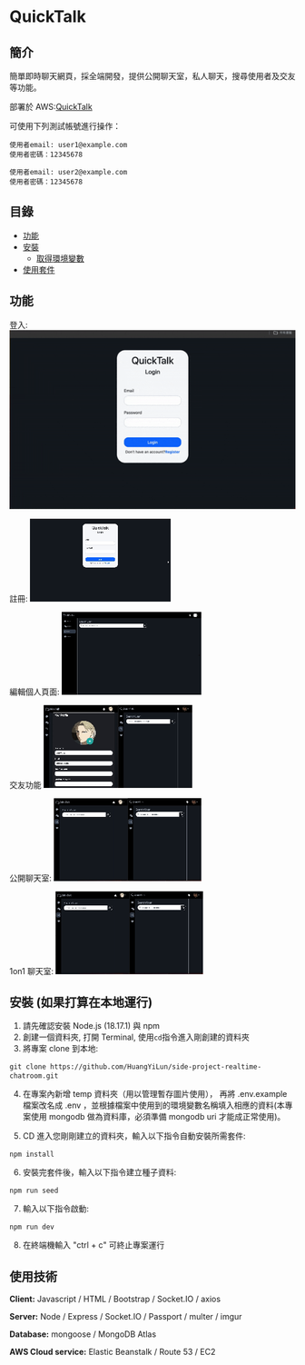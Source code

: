 # QuickTalk

## 簡介

簡單即時聊天網頁，採全端開發，提供公開聊天室，私人聊天，搜尋使用者及交友等功能。

部署於 AWS:[QuickTalk](https://www.quicktalk.xyz/)

可使用下列測試帳號進行操作：

```
使用者email: user1@example.com
使用者密碼：12345678
```
```
使用者email: user2@example.com
使用者密碼：12345678
```

## 目錄

- [功能](#功能)
- [安裝](#安裝)
  - [取得環境變數](#取得環境變數)
- [使用套件](#使用套件)

## 功能

登入:  
![demo 登入](https://github.com/HuangYiLun/side-project-realtime-chatroom/blob/main/public/assets/demo-login.gif)

註冊:
![demo 註冊](https://github.com/HuangYiLun/side-project-realtime-chatroom/blob/main/public/assets/demo-register.gif)

編輯個人頁面:
![demo 編輯個人頁面](https://github.com/HuangYiLun/side-project-realtime-chatroom/blob/main/public/assets/demo-edit.gif)

交友功能
![demo 交友功能](https://github.com/HuangYiLun/side-project-realtime-chatroom/blob/main/public/assets/demo-friends.gif)

公開聊天室:
![demo 公開聊天室](https://github.com/HuangYiLun/side-project-realtime-chatroom/blob/main/public/assets/demo-public-chats.gif)

1on1 聊天室:
![demo 私人聊天是](https://github.com/HuangYiLun/side-project-realtime-chatroom/blob/main/public/assets/demo-1on1-chats.gif)

## 安裝 (如果打算在本地運行)

1. 請先確認安裝 Node.js (18.17.1) 與 npm
2. 創建一個資料夾, 打開 Terminal, 使用`cd`指令進入剛創建的資料夾
3. 將專案 clone 到本地:

```
git clone https://github.com/HuangYiLun/side-project-realtime-chatroom.git
```

4. 在專案內新增 temp 資料夾（用以管理暫存圖片使用）， 再將 .env.example 檔案改名成 .env ，並根據檔案中使用到的環境變數名稱填入相應的資料(本專案使用 mongodb 做為資料庫，必須準備 mongodb uri 才能成正常使用)。

5. CD 進入您剛剛建立的資料夾，輸入以下指令自動安裝所需套件:

```
npm install
```

6. 安裝完套件後，輸入以下指令建立種子資料:

```
npm run seed
```

7. 輸入以下指令啟動:

```
npm run dev
```

8. 在終端機輸入 "ctrl + c" 可終止專案運行

## 使用技術
**Client:**  Javascript / HTML / Bootstrap / Socket.IO / axios

**Server:** Node / Express / Socket.IO / Passport / multer / imgur

**Database:** mongoose / MongoDB Atlas

**AWS Cloud service:** Elastic Beanstalk / Route 53 / EC2
